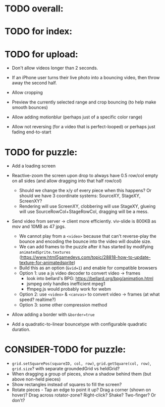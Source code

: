 # TODO overall:


# TODO for index:



# TODO for upload:

- Don't allow videos longer than 2 seconds.

- If an iPhone user turns their live photo into a bouncing video, then throw away the second half.

- Allow cropping

- Preview the currently selected range and crop bouncing (to help make smooth bounces)

- Allow adding motionblur (perhaps just of a specific color range)

- Allow not reversing (for a video that is perfect-looped) or perhaps just fading end-to-start


# TODO for puzzle:

- Add a loading screen

- Reactive-zoom the screen upon drop to always have 0.5 row/col empty on all sides (and allow dragging into that half row/col)
  - Should we change the x/y of every piece when this happens?  Or should we have 3 coordinate systems: SourceXY, StageXY, ScreenXY?
  - Rendering will use ScreenXY, clobbering will use StageXY, glueing will use SourceRowCol+StageRowCol, dragging will be a mess.

- Send video from server -> client more efficiently.  viv-slide is 800KB as mov and 10MB as 47 jpgs.
  - We cannot play from a `<video>` because that can't reverse-play the bounce and encoding the bounce into the video will double size.
  - We can add frames to the puzzle after it has started by modifying `animatedSprite.textures` (https://www.html5gamedevs.com/topic/28818-how-to-update-texture-for-animatedsprite)
  - Build this as an option (`&vid=1`) and enable for compatible browsers
  - Option 1: use a js video decoder to convert video -> frames
    - look into bellard's BPG: https://bellard.org/bpg/animation.html
    - jsmpeg only handles inefficient mpeg1
    - ffmpeg.js would probably work for webm
  - Option 2: use `<video>` & `<canvas>` to convert video -> frames (at what speed? realtime?)
  - Option 3: some other compression method

- Allow adding a border with `&border=true`

- Add a quadratic-to-linear bouncetype with configurable quadratic duration.


# CONSIDER-TODO for puzzle:

- `grid.setSquarePos(squareID, col, row)`, `grid.getSquare(col, row)`, `grid.size`? with separate groundedGrid vs heldGrid?
- When dragging a group of pieces, show a shadow behind them (but above non-held pieces)
- Show rectangles instead of squares to fill the screen?
- Rotate pieces - Tap an edge to point it up? Drag a corner (shown on hover)? Drag across rotator-zone? Right-click? Shake? Two-finger? Or don't?
